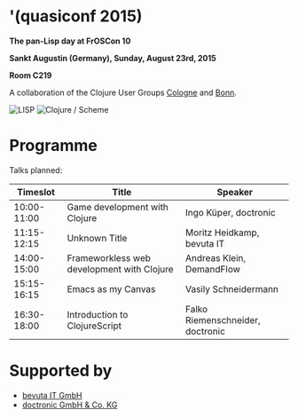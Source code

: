 # '(quasiconf 2015)

**The pan-Lisp day at FrOSCon 10**

**Sankt Augustin (Germany), Sunday, August 23rd, 2015**

__Room C219__

A collaboration of the Clojure User Groups
[Cologne](http://www.meetup.com/clojure-cologne/) and
[Bonn](https://groups.google.com/forum/#!forum/clojure-user-group-bonn).


![LISP](http://www.lisperati.com/lisplogo_flag2_256.png)
![Clojure / Scheme](https://github.com/friemen/cugb/blob/master/scheme%2Bclojure.png)


# Programme

Talks planned:


Timeslot | Title | Speaker
--- | --- | ---
10:00-11:00 | Game development with Clojure | Ingo Küper, doctronic
11:15-12:15 | Unknown Title | Moritz Heidkamp, bevuta IT
14:00-15:00 | Frameworkless web development with Clojure | Andreas Klein, DemandFlow
15:15-16:15 | Emacs as my Canvas | Vasily Schneidermann
16:30-18:00 | Introduction to ClojureScript | Falko Riemenschneider, doctronic



# Supported by

* [bevuta IT GmbH](http://www.bevuta.com)
* [doctronic GmbH & Co. KG](http://www.doctronic.de/)
